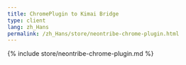 ```yaml
---
title: ChromePlugin to Kimai Bridge
type: client
lang: zh_Hans
permalink: /zh_Hans/store/neontribe-chrome-plugin.html
---
```


{% include store/neontribe-chrome-plugin.md %}
